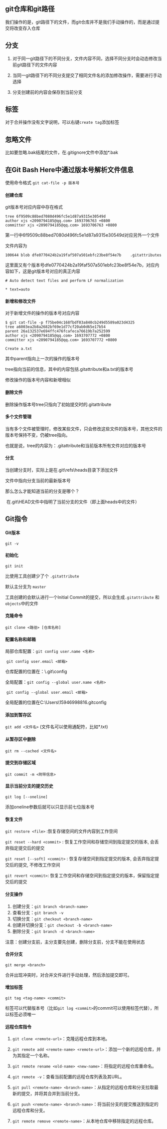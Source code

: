 ## git仓库和git路径

我们操作的是，git路径下的文件，而git仓库并不是我们手动操作的，而是通过提交将改变存入仓库

## 分支

1. 对于同一git路径下的不同分支，文件内容不同，选择不同分支时会动态修改当前git路径下的文件内容

2. 当同一git路径下的不同分支提交了相同文件名的添加修改操作，需要进行手动选择

3. 分支创建前的内容会保存到当前分支

## 标签

对于合并操作没有文字说明，可以右键`create tag`添加标签

## 忽略文件

比如要忽略.bak结尾的文件，在.gitignore文件中添加*.bak

## 在Git Bash Here中通过版本号解析文件信息

使用命令格式 `git cat-file -p 版本号`

#### 创建仓库

git版本号对应内容中存在格式

```git
tree 6f9509c88bed7080d496fc5e1d87a9315e30549d
author xjs <2090794185@qq.com> 1693706763 +0800
committer xjs <2090794185@qq.com> 1693706763 +0800
```

第一行中6f9509c88bed7080d496fc5e1d87a9315e30549d对应另外一个文件

文件内容为

```
100644 blob dfe0770424b2a19faf507a501ebfc23be8f54e7b    .gitattributes
```

这里面又有个版本号dfe0770424b2a19faf507a501ebfc23be8f54e7b，对应内容如下，这是git版本号对应的真正内容

```
# Auto detect text files and perform LF normalization

* text=auto
```

#### 新增和修改文件

对于新增文件的操作的版本号对应内容

```
$ git cat-file -p f75be04c168fbdf03a840cb249d5589a023d4325
tree a6003ea2b8a2682bf69e1d77cf20ab0d65e17b54
parent 26a132537e694ffc476fcafeca76619b7a252599
author xjs <2090794185@qq.com> 1693707772 +0800
committer xjs <2090794185@qq.com> 1693707772 +0800

Create a.txt
```

其中parent指向上一次的操作的版本号

tree指向当前的信息，其中的内容包括.gitattribute和a.txt的版本号

修改操作的版本号内容和新增相似

#### 删除文件

删除操作版本号tree只指向了初始提交时的.gitattribute

#### 多个文件管理

当有多个文件被管理时，修改某些文件，只会修改这些文件的版本号，其他文件的版本号保持不变，仍被tree指向。

也就是说，tree的内容为：.gitattribute和当前版本所有文件对应的版本号

#### 分支

当创建分支时，实际上是在\.git\refs\heads目录下添加文件

文件中指向分支当前的最新版本号

那么怎么才能知道当前的分支是哪个？

​	在.git\HEAD文件中指明了当前分支的文件（即上面heads中的文件）

## Git指令

#### Git版本

`git -v`

#### 初始化

`git init`

比使用工具创建少了个 `.gitattribute`

默认主分支为 `master`

工具创建的会默认进行一个Initial Commit的提交，所以会生成`.gitattribute` 和`objects`中的文件

#### 克隆命令

`git clone <路径> [仓库名称]`

####  配置名称和邮箱

局部仓库配置：`git config user.name <名称>`

​							`git config user.email <邮箱>`

仓库配置的位置在：\\.git\config

全局配置：`git config --global user.name <名称>`

​					`git config --global user.email <邮箱>`

全局配置的位置在‪C:\Users\15946998816\.gitconfig

#### 添加到暂存区

`git add <文件名>`      (文件名可以使用通配符，比如*.txt)

#### 从暂存区中删除

`git rm --cached <文件名>`

#### 提交到存储区域

`git commit -m <附带信息>`

#### 显示当前分支的提交历史

`git log [--oneline]`

添加oneline参数后就可以只显示前七位版本号

#### 恢复文件

`git restore <file>` :恢复存储空间的文件内容到工作空间

`git reset --hard <commit>` : 恢复工作空间和存储空间到指定提交的版本, 会丢弃指定提交后的提交

`git reset [--soft] <commit>` : 恢复存储空间到指定提交的版本, 会丢弃指定提交后的提交, 不修改工作空间

`git revert <commit>`: 恢复工作空间和存储空间到指定提交的版本，保留指定提交后的提交

#### 分支操作

1. 创建分支：`git branch <branch-name>`
2. 查看分支：`git branch -v`
3. 切换分支：`git checkout <branch-name>`
4. 创建并切换分支：`git checkout -b <branch-name>`
5. 删除分支：`git branch -d <branch-name>`

注意：创建分支前，主分支要先创建，删除分支前，分支不能在使用状态

#### 合并分支

`git merge <branch>`

合并出现冲突时，对合并文件进行手动处理，然后添加提交即可。

#### 增加标签

`git tag <tag-name> <commit>` 

标签可以代替版本号（比如`git log <commit>`的commit可以使用标签代替），所以标签必须唯一

#### 远程仓库指令

1. `git clone <remote-url>`：克隆远程仓库到本地。

2. `git remote add <remote-name> <remote-url>`：添加一个新的远程仓库，并为其指定一个名称。

3. `git remote rename <old-name> <new-name>`：将指定的远程仓库重命名。

4. `git remote -v`：查看当前配置的远程仓库列表及其URL。

5. `git pull <remote-name> <branch-name>`：从指定的远程仓库和分支拉取最新的提交，并将其合并到当前分支。

6. `git push <remote-name> <branch-name>`：将当前分支的提交推送到指定的远程仓库和分支。

7. `git remote remove <remote-name>`：从本地仓库中移除指定的远程仓库。

    

